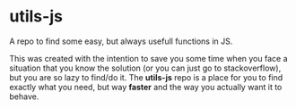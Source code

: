 # utils-js
A repo to find some easy, but always usefull functions in JS.

This was created with the intention to save you some time when you face a situation that you know the solution (or you can just go to stackoverflow), but you are so lazy to find/do it. The **utils-js** repo is a place for you to find exactly what you need, but way **faster** and the way you actually want it to behave.
